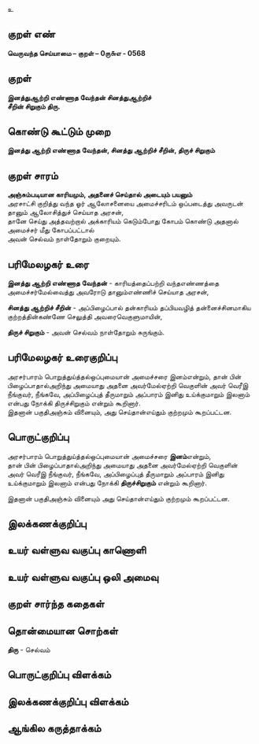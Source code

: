 உ

## குறள் எண் 

**வெருவந்த செய்யாமை – குறள் – 0ரு௬எ - 0568**  

## குறள் 

**இனத்துஆற்றி எண்ணாத வேந்தன் சினத்துஆற்றிச்  
சீறின் சிறுகும் திரு.**  

## கொண்டு கூட்டும் முறை

**இனத்து ஆற்றி எண்ணாத வேந்தன், சினத்து ஆற்றிச் சீறின், திருச் சிறுகும்**

## குறள் சாரம் 

**அஞ்சும்படியான காரியமும், அதனைச் செய்தால் அடையும் பயனும்**  
அரசாட்சி குறித்து வந்த ஓர் ஆலோசனையை அமைச்சரிடம் ஒப்படைத்து அவருடன் தானும் ஆலோசித்துச் செய்யாத அரசன்,  
தானே செய்து அத்தவற்றால் அக்காரியம் கெடும்போது கோபம் கொண்டு அதனால் அமைச்சர் மீது கோபப்பட்டால்  
அவன் செல்வம் நாள்தோறும் குறையும்.  

## பரிமேலழகர் உரை

**இனத்து ஆற்றி எண்ணாத வேந்தன்** - காரியத்தைப்பற்றி வந்தஎண்ணத்தை அமைச்சர்மேல்வைத்து அவரோடு தானும்எண்ணிச் செய்யாத அரசன்,  

**சினத்து ஆற்றிச் சீறின்** - அப்பிழைப்பால் தன்காரியம் தப்பியவழித் தன்னைச்சினமாகிய குற்றத்தின்கண்ணே செலுத்தி அவரைவெகுளுமாயின்,  

**திருச் சிறுகும்** - அவன் செல்வம் நாள்தோறும் சுருங்கும். 

## பரிமேலழகர் உரைகுறிப்பு   

அரசர்பாரம் பொறுத்துய்த்தல்ஒப்புமையான் அமைச்சரை இனம்என்றும், தான் பின் பிழைப்பாதால்அறிந்து அமையாது அதனை அவர்மேல்ஏற்றி வெகுளின் அவர் வெரீஇ நீங்குவர், நீங்கவே, அப்பிழைப்புத் தீருமாறும் அப்பாரம் இனிது உய்க்குமாறும் இலனாம் என்பது நோக்கி திருச்சிறுகும் என்றும் கூறினார்.  
இதனான் பகுதிஅஞ்சும் வினையும், அது செய்தான்எய்தும் குற்றமும் கூறப்பட்டன.    

## பொருட்குறிப்பு 

அரசர்பாரம் பொறுத்துய்த்தல்ஒப்புமையான் அமைச்சரை **இனம்**என்றும்,  
தான் பின் பிழைப்பாதால்அறிந்து அமையாது அதனை அவர்மேல்ஏற்றி வெகுளின் அவர் வெரீஇ நீங்குவர், நீங்கவே, அப்பிழைப்புத் தீருமாறும் அப்பாரம் இனிது உய்க்குமாறும் இலனாம் என்பது நோக்கி **திருச்சிறுகும்** என்றும் கூறினார்.  

இதனான் பகுதிஅஞ்சும் வினையும் அது செய்தான்எய்தும் குற்றமும் கூறப்பட்டன.      

## இலக்கணக்குறிப்பு  


## உயர் வள்ளுவ வகுப்பு காணொளி


## உயர் வள்ளுவ வகுப்பு ஒலி அமைவு 

 
## குறள் சார்ந்த கதைகள் 


## தொன்மையான சொற்கள்

**திரு** - செல்வம்   

## பொருட்குறிப்பு விளக்கம்


## இலக்கணக்குறிப்பு விளக்கம்


## ஆங்கில கருத்தாக்கம் 


